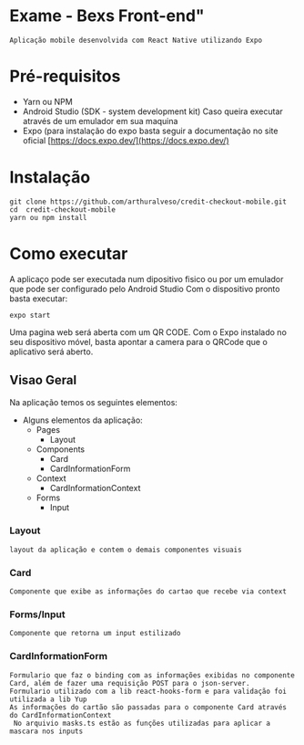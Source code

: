 # Exame - Bexs Front-end"
    Aplicação mobile desenvolvida com React Native utilizando Expo

# Pré-requisitos

- Yarn ou NPM
- Android Studio (SDK - system development kit) Caso queira executar através de um emulador em sua maquina
- Expo (para instalação do expo basta seguir a documentação no site oficial [https://docs.expo.dev/](https://docs.expo.dev/)



# Instalação

```
git clone https://github.com/arthuralveso/credit-checkout-mobile.git
cd  credit-checkout-mobile
yarn ou npm install

```

# Como executar

A aplicaço pode ser executada num dipositivo fisico ou por um emulador que pode ser configurado pelo Android Studio
Com o dispositivo pronto basta executar:

```
expo start

```

Uma pagina web será aberta com um QR CODE. Com o Expo instalado no seu dispositivo móvel, basta apontar a camera para o QRCode que o aplicativo será aberto.

## Visao Geral

Na aplicação temos os seguintes elementos:

- Alguns elementos da aplicação:
    - Pages
        - Layout
    - Components
        - Card
        - CardInformationForm
    - Context
        - CardInformationContext
    - Forms
        - Input
        
### Layout
        
    layout da aplicação e contem o demais componentes visuais
        
### Card
        
    Componente que exibe as informações do cartao que recebe via context
        
### Forms/Input
        
    Componente que retorna um input estilizado

### CardInformationForm
        
    Formulario que faz o binding com as informações exibidas no componente Card, além de fazer uma requisição POST para o json-server.
    Formulario utilizado com a lib react-hooks-form e para validação foi utilizada a lib Yup
    As informações do cartão são passadas para o componente Card através do CardInformationContext
     No arquivio masks.ts estão as funções utilizadas para aplicar a mascara nos inputs



